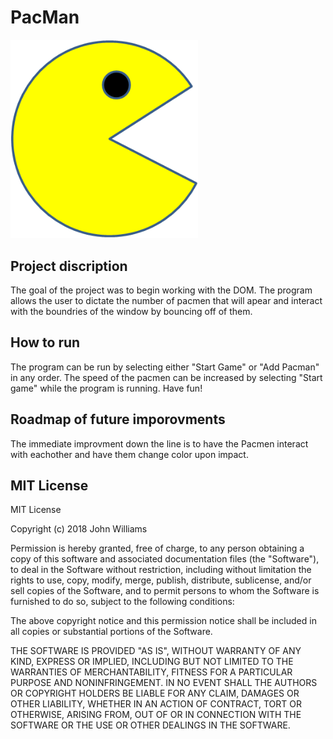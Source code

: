 # PacMan

<img src= "PacMan1.png" width='300' />

## Project discription
The goal of the project was to begin working with the DOM. The program allows the user to dictate the number of pacmen that will apear and interact with the boundries of the window by bouncing off of them. 
## How to run
The program can be run by selecting either "Start Game" or "Add Pacman" in any order. The speed of the pacmen can be increased by selecting "Start game" while the program is running. Have fun!

## Roadmap of future imporovments
The immediate improvment down the line is to have the Pacmen interact with eachother and have them change color upon impact. 
## MIT License
MIT License

Copyright (c) 2018 John Williams

Permission is hereby granted, free of charge, to any person obtaining a copy
of this software and associated documentation files (the "Software"), to deal
in the Software without restriction, including without limitation the rights
to use, copy, modify, merge, publish, distribute, sublicense, and/or sell
copies of the Software, and to permit persons to whom the Software is
furnished to do so, subject to the following conditions:

The above copyright notice and this permission notice shall be included in all
copies or substantial portions of the Software.

THE SOFTWARE IS PROVIDED "AS IS", WITHOUT WARRANTY OF ANY KIND, EXPRESS OR
IMPLIED, INCLUDING BUT NOT LIMITED TO THE WARRANTIES OF MERCHANTABILITY,
FITNESS FOR A PARTICULAR PURPOSE AND NONINFRINGEMENT. IN NO EVENT SHALL THE
AUTHORS OR COPYRIGHT HOLDERS BE LIABLE FOR ANY CLAIM, DAMAGES OR OTHER
LIABILITY, WHETHER IN AN ACTION OF CONTRACT, TORT OR OTHERWISE, ARISING FROM,
OUT OF OR IN CONNECTION WITH THE SOFTWARE OR THE USE OR OTHER DEALINGS IN THE
SOFTWARE.
